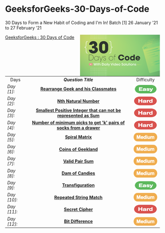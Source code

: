 # GeeksforGeeks-30-Days-of-Code
30 Days to Form a New Habit of Coding and I'm In! Batch [1] 26 January ’21 to 27 February ’21

<img align="right" src="https://github.com/guru-shreyansh/GeeksforGeeks-30-Days-of-Code/blob/main/!DOC!/30-Days-of-Code-By-GeeksforGeeks.png" alt="30DaysOfCodeWithGFG" height="135" width="260">

[GeeksforGeeks : 30 Days of Code](https://practice.geeksforgeeks.org/batch/30-days-of-code-1)
<br>
<!--
Day1:  <a href="https://github.com/guru-shreyansh/GeeksforGeeks-30-Days-of-Code/tree/main/Day%3C01%3E" target="_blank"><b>Rearrange Geek and his Classmates</b></a><img src="https://github.com/guru-shreyansh/GeeksforGeeks-30-Days-of-Code/blob/main/!DOC!/1.png" alt="Day [1]" height="45" width="90">
* **Day [1]** : [**Rearrange Geek and his Classmates**](https://github.com/guru-shreyansh/GeeksforGeeks-30-Days-of-Code/tree/main/Day%3C01%3E) <img src="https://github.com/guru-shreyansh/GeeksforGeeks-30-Days-of-Code/blob/main/!DOC!/isEasy.png" alt="Day [1]" height="25" width="75">
-->

<table align="center">

   <tr><td align="center">  Days  </td> <td align="center"><em><b>     Question Title    </td> <td align="center">  Difficulty  </td></tr>
    <tr><td><em>Day [1]: </td><td align="center"><a href="https://github.com/guru-shreyansh/GeeksforGeeks-30-Days-of-Code/tree/main/Day%3C01%3E" target="_blank">
    <b>Rearrange Geek and his Classmates</b>    </a></td> <td align="center"><img src="https://github.com/guru-shreyansh/GeeksforGeeks-30-Days-of-Code/blob/main/!DOC!/isEasy.png"        alt="Day [1]" height="30" width="90" align="center"></td></tr>
    <tr><td><em>Day [2]: </td><td align="center"><a href="https://github.com/guru-shreyansh/GeeksforGeeks-30-Days-of-Code/tree/main/Day%3C02%3E" target="_blank">
    <b>Nth Natural Number</b>    </a></td> <td align="center"><img src="https://github.com/guru-shreyansh/GeeksforGeeks-30-Days-of-Code/blob/main/!DOC!/isHard.png"                        alt="Day [2]" height="30" width="90" align="center"></td></tr>
    <tr><td><em>Day [3]: </td><td align="center"><a href="https://github.com/guru-shreyansh/GeeksforGeeks-30-Days-of-Code/tree/main/Day%3C03%3E" target="_blank">
    <b>Smallest Positive Integer that can not be represented as Sum</b>    </a></td> <td align="center">
       <img src="https://github.com/guru-shreyansh/GeeksforGeeks-30-Days-of-Code/blob/main/!DOC!/isHard.png" alt="Day [3]" height="30" width="90" align="center"></td></tr>
    <tr><td><em>Day [4]: </td><td align="center"><a href="https://github.com/guru-shreyansh/GeeksforGeeks-30-Days-of-Code/tree/main/Day%3C04%3E" target="_blank">
    <b>Number of minimum picks to get 'k' pairs of socks from a drawer</b>    </a></td> <td align="center">
       <img src="https://github.com/guru-shreyansh/GeeksforGeeks-30-Days-of-Code/blob/main/!DOC!/isHard.png" alt="Day [4]" height="30" width="90" align="center"></td></tr>
    <tr><td><em>Day [5]: </td><td align="center"><a href="https://github.com/guru-shreyansh/GeeksforGeeks-30-Days-of-Code/tree/main/Day%3C05%3E" target="_blank">
    <b>Spiral Matrix</b>    </a></td> <td align="center">
       <img src="https://github.com/guru-shreyansh/GeeksforGeeks-30-Days-of-Code/blob/main/!DOC!/isMedium.png" alt="Day [5]" height="30" width="90" align="center"></td></tr>
    <tr><td><em>Day [6]: </td><td align="center"><a href="https://github.com/guru-shreyansh/GeeksforGeeks-30-Days-of-Code/tree/main/Day%3C06%3E" target="_blank">
    <b>Coins of Geekland</b>    </a></td> <td align="center">
       <img src="https://github.com/guru-shreyansh/GeeksforGeeks-30-Days-of-Code/blob/main/!DOC!/isMedium.png" alt="Day [6]" height="30" width="90" align="center"></td></tr>
    <tr><td><em>Day [7]: </td><td align="center"><a href="https://github.com/guru-shreyansh/GeeksforGeeks-30-Days-of-Code/tree/main/Day%3C07%3E" target="_blank">
    <b>Valid Pair Sum</b>    </a></td> <td align="center">
       <img src="https://github.com/guru-shreyansh/GeeksforGeeks-30-Days-of-Code/blob/main/!DOC!/isMedium.png" alt="Day [7]" height="30" width="90" align="center"></td></tr>
    <tr><td><em>Day [8]: </td><td align="center"><a href="https://github.com/guru-shreyansh/GeeksforGeeks-30-Days-of-Code/tree/main/Day%3C08%3E" target="_blank">
    <b>Dam of Candies</b>    </a></td> <td align="center">
       <img src="https://github.com/guru-shreyansh/GeeksforGeeks-30-Days-of-Code/blob/main/!DOC!/isMedium.png" alt="Day [8]" height="30" width="90" align="center"></td></tr>
    <tr><td><em>Day [9]: </td><td align="center"><a href="https://github.com/guru-shreyansh/GeeksforGeeks-30-Days-of-Code/tree/main/Day%3C09%3E" target="_blank">
    <b>Transfiguration</b>    </a></td> <td align="center">
       <img src="https://github.com/guru-shreyansh/GeeksforGeeks-30-Days-of-Code/blob/main/!DOC!/isEasy.png" alt="Day [9]" height="30" width="90" align="center"></td></tr>
    <tr><td><em>Day [10]: </td><td align="center"><a href="https://github.com/guru-shreyansh/GeeksforGeeks-30-Days-of-Code/tree/main/Day%3C010%3E" target="_blank">
    <b>Repeated String Match</b>    </a></td> <td align="center">
       <img src="https://github.com/guru-shreyansh/GeeksforGeeks-30-Days-of-Code/blob/main/!DOC!/isMedium.png" alt="Day [10]" height="30" width="90" align="center"></td></tr>
    <tr><td><em>Day [11]: </td><td align="center"><a href="https://github.com/guru-shreyansh/GeeksforGeeks-30-Days-of-Code/tree/main/Day%3C011%3E" target="_blank">
    <b>Secret Cipher</b>    </a></td> <td align="center">
       <img src="https://github.com/guru-shreyansh/GeeksforGeeks-30-Days-of-Code/blob/main/!DOC!/isHard.png" alt="Day [11]" height="30" width="90" align="center"></td></tr>
    <tr><td><em>Day [12]: </td><td align="center"><a href="https://github.com/guru-shreyansh/GeeksforGeeks-30-Days-of-Code/tree/main/Day%3C012%3E" target="_blank">
    <b>Bit Difference</b>    </a></td> <td align="center">
       <img src="https://github.com/guru-shreyansh/GeeksforGeeks-30-Days-of-Code/blob/main/!DOC!/isMedium.png" alt="Day [12]" height="30" width="90" align="center"></td></tr>
    
</table>
